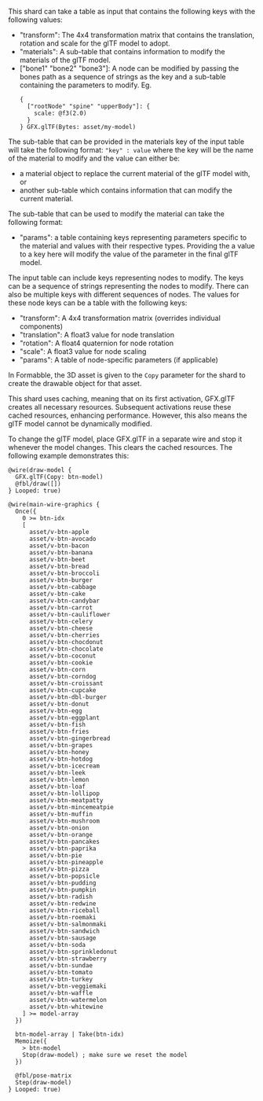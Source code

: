This shard can take a table as input that contains the following keys with the following values:
  - "transform": The 4x4 transformation matrix that contains the translation, rotation and scale for the glTF model to adopt.
  - "materials": A sub-table that contains information to modify the materials of the glTF model.
  - ["bone1" "bone2" "bone3"]: A node can be modified by passing the bones path as a sequence of strings as the key and a sub-table containing the parameters to modify.
    Eg.
    ```shards
    {
      ["rootNode" "spine" "upperBody"]: {
        scale: @f3(2.0)
      }
    } GFX.glTF(Bytes: asset/my-model)
    ```

The sub-table that can be provided in the materials key of the input table will take the following format: `"key" : value` where the key will be the name of the material to modify and the value can either be:
  - a material object to replace the current material of the glTF model with, or
  - another sub-table which contains information that can modify the current material.

The sub-table that can be used to modify the material can take the following format:
  - "params": a table containing keys representing parameters specific to the material and values with their respective types. Providing the a value to a key here will modify the value of the parameter in the final glTF model.

The input table can include keys representing nodes to modify. The keys can be a sequence of strings representing the nodes to modify. There can also be multiple keys with different sequences of nodes. The values for these node keys can be a table with the following keys:
  - "transform": A 4x4 transformation matrix (overrides individual components)
  - "translation": A float3 value for node translation
  - "rotation": A float4 quaternion for node rotation
  - "scale": A float3 value for node scaling
  - "params": A table of node-specific parameters (if applicable)

In Formabble, the 3D asset is given to the `Copy` parameter for the shard to create the drawable object for that asset.

This shard uses caching, meaning that on its first activation, GFX.glTF creates all necessary resources. Subsequent activations reuse these cached resources, enhancing performance. However, this also means the glTF model cannot be dynamically modified.

To change the glTF model, place GFX.glTF in a separate wire and stop it whenever the model changes. This clears the cached resources. The following example demonstrates this:

```shards
@wire(draw-model {
  GFX.glTF(Copy: btn-model)
  @fbl/draw([])
} Looped: true)

@wire(main-wire-graphics {
  Once({
    0 >= btn-idx
    [
      asset/v-btn-apple
      asset/v-btn-avocado
      asset/v-btn-bacon
      asset/v-btn-banana
      asset/v-btn-beet
      asset/v-btn-bread
      asset/v-btn-broccoli
      asset/v-btn-burger
      asset/v-btn-cabbage
      asset/v-btn-cake
      asset/v-btn-candybar
      asset/v-btn-carrot
      asset/v-btn-cauliflower
      asset/v-btn-celery
      asset/v-btn-cheese
      asset/v-btn-cherries
      asset/v-btn-chocdonut
      asset/v-btn-chocolate
      asset/v-btn-coconut
      asset/v-btn-cookie
      asset/v-btn-corn
      asset/v-btn-corndog
      asset/v-btn-croissant
      asset/v-btn-cupcake
      asset/v-btn-dbl-burger
      asset/v-btn-donut
      asset/v-btn-egg
      asset/v-btn-eggplant
      asset/v-btn-fish
      asset/v-btn-fries
      asset/v-btn-gingerbread
      asset/v-btn-grapes
      asset/v-btn-honey
      asset/v-btn-hotdog
      asset/v-btn-icecream
      asset/v-btn-leek
      asset/v-btn-lemon
      asset/v-btn-loaf
      asset/v-btn-lollipop
      asset/v-btn-meatpatty
      asset/v-btn-mincemeatpie
      asset/v-btn-muffin
      asset/v-btn-mushroom
      asset/v-btn-onion
      asset/v-btn-orange
      asset/v-btn-pancakes
      asset/v-btn-paprika
      asset/v-btn-pie
      asset/v-btn-pineapple
      asset/v-btn-pizza
      asset/v-btn-popsicle
      asset/v-btn-pudding
      asset/v-btn-pumpkin
      asset/v-btn-radish
      asset/v-btn-redwine
      asset/v-btn-riceball
      asset/v-btn-roemaki
      asset/v-btn-salmonmaki
      asset/v-btn-sandwich
      asset/v-btn-sausage
      asset/v-btn-soda
      asset/v-btn-sprinkledonut
      asset/v-btn-strawberry
      asset/v-btn-sundae
      asset/v-btn-tomato
      asset/v-btn-turkey
      asset/v-btn-veggiemaki
      asset/v-btn-waffle
      asset/v-btn-watermelon
      asset/v-btn-whitewine
    ] >= model-array
  })
  
  btn-model-array | Take(btn-idx)
  Memoize({
    > btn-model
    Stop(draw-model) ; make sure we reset the model
  })
  
  @fbl/pose-matrix
  Step(draw-model)
} Looped: true)
```

